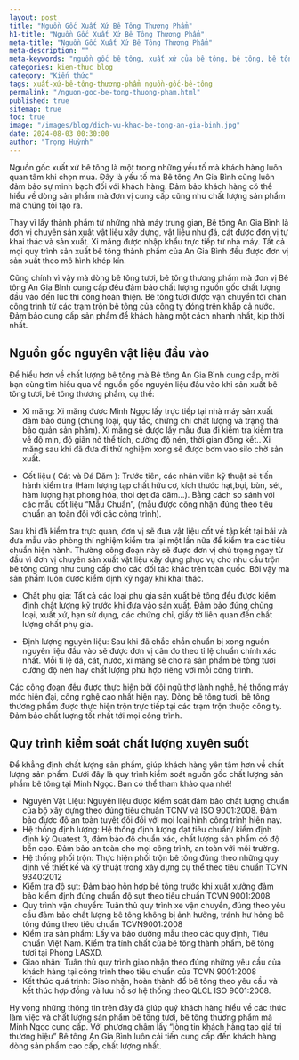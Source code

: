 ```yaml
---
layout: post
title: "Nguồn Gốc Xuất Xứ Bê Tông Thương Phẩm"
h1-title: "Nguồn Gốc Xuất Xứ Bê Tông Thương Phẩm"
meta-title: "Nguồn Gốc Xuất Xứ Bê Tông Thương Phẩm"
meta-description: ""
meta-keywords: "nguồn gốc bê tông, xuất xứ của bê tông, bê tông, bê tông an gia bình"
categories: kien-thuc blog
category: "Kiến thức"
tags: xuất-xứ-bê-tông-thương-phẩm nguồn-gốc-bê-tông
permalink: "/nguon-goc-be-tong-thuong-pham.html"
published: true
sitemap: true
toc: true
image: "/images/blog/dich-vu-khac-be-tong-an-gia-binh.jpg"
date: 2024-08-03 00:30:00
author: "Trọng Huỳnh"
---
```


Nguồn gốc xuất xứ bê tông là một trong những yếu tố mà khách hàng luôn quan tâm khi chọn mua. Đây là yếu tố mà Bê tông An Gia Bình cũng luôn đảm bảo sự minh bạch đối với khách hàng. Đảm bảo khách hàng có thể hiểu về dòng sản phẩm mà đơn vị cung cấp cũng như chất lượng sản phẩm mà chúng tôi tạo ra.

Thay vì lấy thành phẩm từ những nhà máy trung gian, Bê tông An Gia Bình là đơn vị chuyên sản xuất vật liệu xây dựng, vật liệu như đá, cát được đơn vị tự khai thác và sản xuất. Xi măng được nhập khẩu trực tiếp từ nhà máy. Tất cả mọi quy trình sản xuất bê tông thành phẩm của An Gia Bình đều được đơn vị sản xuất theo mô hình khép kín.

Cũng chính vì vậy mà dòng bê tông tươi, bê tông thương phẩm mà đơn vị Bê tông An Gia Bình cung cấp đều đảm bảo chất lượng nguồn gốc chất lượng đầu vào đến lúc thi công hoàn thiện. Bê tông tươi được vận chuyển tới chân công trình từ các trạm trộn bê tông của công ty đóng trên khắp cả nước. Đảm bảo cung cấp sản phẩm để khách hàng một cách nhanh nhất, kịp thời nhất.

## Nguồn gốc nguyên vật liệu đầu vào
Để hiểu hơn về chất lượng bê tông mà Bê tông An Gia Bình cung cấp, mời bạn cùng tìm hiểu qua về nguồn gốc nguyên liệu đầu vào khi sản xuất bê tông tươi, bê tông thương phẩm, cụ thể:

- Xi măng: Xi măng được Minh Ngọc lấy trực tiếp tại nhà máy sản xuất đảm bảo đúng (chủng loại, quy tắc, chứng chỉ chất lượng và trạng thái bảo quản sản phẩm). Xi măng sẽ được lấy mẫu đưa đi kiểm tra kiểm tra về độ mịn, độ giãn nở thể tích, cường độ nén, thời gian đông kết..  Xi măng sau khi đã đưa đi thử nghiệm xong sẽ được bơm vào silo chờ sản xuất.

- Cốt liệu ( Cát và Đá Dăm ): Trước tiên, các nhân viên kỹ thuật sẽ tiến hành kiểm tra (Hàm lượng tạp chất hữu cơ, kích thước hạt,bụi, bùn, sét,  hàm lượng hạt phong hóa, thoi dẹt đá dăm…). Bằng cách so sánh với các mẫu cốt liệu “Mẫu Chuẩn”, (mẫu được công nhận đúng theo tiêu chuẩn an toàn đối với các công trình). 

Sau khi đã kiểm tra trực quan, đơn vị sẽ đưa vật liệu cốt về tập kết tại bãi và đưa mẫu vào phòng thí nghiệm kiểm tra lại một lần nữa để kiểm tra các tiêu chuẩn hiện hành.  Thường công đoạn này sẽ được đơn vị chú trọng ngay từ đầu vì đơn vị chuyên sản xuất vật liệu xây dựng phục vụ cho nhu cầu trộn bê tông cũng như cung cấp cho các đối tác khác trên toàn quốc. Bởi vậy mà sản phẩm luôn được kiểm định kỹ ngay khi khai thác.

- Chất phụ gia: Tất cả các loại phụ gia sản xuất bê tông đều được kiểm định chất lượng kỹ trước khi đưa vào sản xuất. Đảm bảo đúng chủng loại, xuất xứ, hạn sử dụng, các chứng chỉ, giấy tờ liên quan đến chất lượng chất phụ gia.

- Định lượng nguyên liệu: Sau khi đã chắc chắn chuẩn bị xong nguồn nguyên liệu đầu vào sẽ được đơn vị cân đo theo tỉ lệ chuẩn chính xác nhất. Mỗi tỉ lệ đá, cát, nước, xi măng sẽ cho ra sản phẩm bê tông tươi cường độ nén hay chất lượng phù hợp riêng với mỗi công trình.

Các công đoạn đều được thực hiện bởi đội ngũ thợ lành nghề, hệ thống máy móc hiện đại, công nghệ cao nhất hiện nay. Dòng bê tông tươi, bê tông thương phẩm được thực hiện trộn trực tiếp tại các trạm trộn thuộc công ty. Đảm bảo chất lượng tốt nhất tới mọi công trình.

## Quy trình kiểm soát chất lượng xuyên suốt
Để khẳng định chất lượng sản phẩm, giúp khách hàng yên tâm hơn về chất lượng sản phẩm. Dưới đây là quy trình kiểm soát nguồn gốc chất lượng sản phẩm bê tông tại Minh Ngọc. Bạn có thể tham khảo qua nhé!

- Nguyên Vật Liệu: Nguyên liệu được kiểm soát đảm bảo chất lượng chuẩn của bộ xây dựng  theo đúng tiêu chuẩn TCNV và ISO 9001:2008. Đảm bảo được độ an toàn tuyệt đối đối với mọi loại hình công trình hiện nay.
- Hệ thống định lượng: Hệ thống định lượng đạt tiêu chuẩn/ kiểm định định kỳ Quatest 3, đảm bảo độ chuẩn xác, chất lượng sản phẩm có độ bền cao. Đảm bảo an toàn cho mọi công trình, an toàn với môi trường.
- Hệ thống phối trộn: Thực hiện phối trộn bê tông đúng theo những quy định về thiết kế và kỹ thuật trong xây dựng cụ thể theo tiêu chuẩn TCVN 9340:2012
- Kiểm tra độ sụt: Đảm bảo hỗn hợp bê tông trước khi xuất xưởng đảm bảo kiểm định đúng chuẩn độ sụt theo tiêu chuẩn TCVN 9001:2008
- Quy trình vận chuyển: Tuân thủ quy trình xe vận chuyển, đúng theo yêu cầu đảm bảo chất lượng bê tông không bị ảnh hưởng, tránh hư hỏng bê tông đúng theo tiêu chuẩn TCVN9001:2008
- Kiểm tra sản phẩm: Lấy và bảo dưỡng mẫu theo các quy định,  Tiêu chuẩn Việt Nam. Kiểm tra tính chất của bê tông thành phẩm, bê tông tươi tại Phòng LASXD.
- Giao nhận: Tuân thủ quy trình giao nhận theo đúng những yêu cầu của khách hàng tại công trình theo tiêu chuẩn của TCVN 9001:2008
- Kết thúc quá trình: Giao nhận, hoàn thành đổ bê tông theo yêu cầu và kết thúc hợp đồng và lưu hồ sơ hệ thống theo QLCL ISO 9001:2008.

Hy vọng những thông tin trên đây đã giúp quý khách hàng hiểu về các thức làm việc và chất lượng sản phẩm bê tông tươi, bê tông thương phẩm mà Minh Ngọc cung cấp. Với phương châm lấy “lòng tin khách hàng tạo giá trị thương hiệu” Bê tông An Gia Bình luôn cải tiến cung cấp đến khách hàng dòng sản phẩm cao cấp, chất lượng nhất.